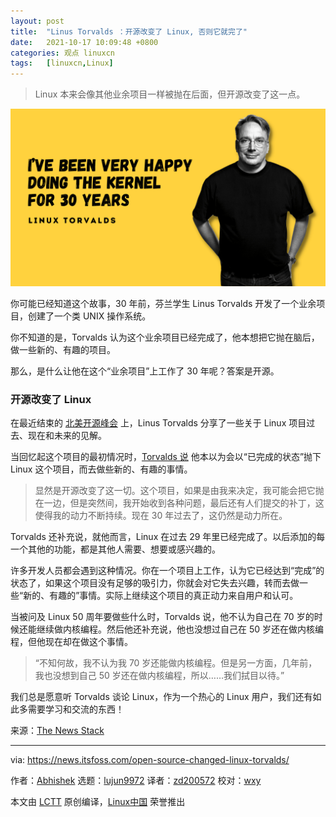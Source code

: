 ```yaml
---
layout: post
title:	"Linus Torvalds ：开源改变了 Linux, 否则它就完了"
date:	2021-10-17 10:09:48 +0800 
categories:	观点 linuxcn 
tags:	[linuxcn,Linux]
---
```




> 
> Linux 本来会像其他业余项目一样被抛在后面，但开源改变了这一点。
> 
> 
> 


![](/Asserts/Images/album/202110/17/100950k0x7hlv679g40xt6.png)


你可能已经知道这个故事，30 年前，芬兰学生 Linus Torvalds 开发了一个业余项目，创建了一个类 UNIX 操作系统。


你不知道的是，Torvalds 认为这个业余项目已经完成了，他本想把它抛在脑后，做一些新的、有趣的项目。


那么，是什么让他在这个“业余项目”上工作了 30 年呢？答案是开源。


### 开源改变了 Linux


在最近结束的 [北美开源峰会](https://events.linuxfoundation.org/open-source-summit-north-america/) 上，Linus Torvalds 分享了一些关于 Linux 项目过去、现在和未来的见解。


当回忆起这个项目的最初情况时，[Torvalds 说](https://thenewstack.io/linus-torvalds-on-community-rust-and-linuxs-longevity/) 他本以为会以“已完成的状态”抛下 Linux 这个项目，而去做些新的、有趣的事情。



> 
> 显然是开源改变了这一切。这个项目，如果是由我来决定，我可能会把它抛在一边，但是突然间，我开始收到各种问题，最后还有人们提交的补丁，这使得我的动力不断持续。现在 30 年过去了，这仍然是动力所在。
> 
> 
> 


Torvalds 还补充说，就他而言，Linux 在过去 29 年里已经完成了。以后添加的每一个其他的功能，都是其他人需要、想要或感兴趣的。


许多开发人员都会遇到这种情况。你在一个项目上工作，认为它已经达到“完成”的状态了，如果这个项目没有足够的吸引力，你就会对它失去兴趣，转而去做一些“新的、有趣的”事情。实际上继续这个项目的真正动力来自用户和认可。


当被问及 Linux 50 周年要做些什么时，Torvalds 说，他不认为自己在 70 岁的时候还能继续做内核编程。然后他还补充说，他也没想过自己在 50 岁还在做内核编程，但他现在却在做这个事情。



> 
> “不知何故，我不认为我 70 岁还能做内核编程。但是另一方面，几年前，我也没想到自己 50 岁还在做内核编程，所以……我们拭目以待。”
> 
> 
> 


我们总是愿意听 Torvalds 谈论 Linux，作为一个热心的 Linux 用户，我们还有如此多需要学习和交流的东西！


来源：[The News Stack](https://thenewstack.io/linus-torvalds-on-community-rust-and-linuxs-longevity/)




---


via: <https://news.itsfoss.com/open-source-changed-linux-torvalds/>


作者：[Abhishek](https://news.itsfoss.com/author/root/) 选题：[lujun9972](https://github.com/lujun9972) 译者：[zd200572](https://github.com/zd200572) 校对：[wxy](https://github.com/wxy)


本文由 [LCTT](https://github.com/LCTT/TranslateProject) 原创编译，[Linux中国](https://linux.cn/) 荣誉推出
